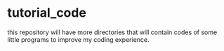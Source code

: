 # tutorial_code
this repository will have more directories that will contain codes of some little programs to improve my coding experience.